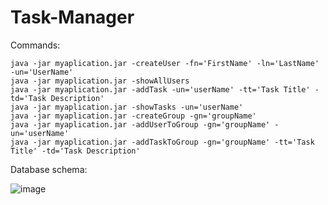 # Task-Manager

Commands:

    java -jar myaplication.jar -createUser -fn='FirstName' -ln='LastName' -un='UserName'
    java -jar myaplication.jar -showAllUsers
    java -jar myaplication.jar -addTask -un='userName' -tt='Task Title' -td='Task Description'
    java -jar myaplication.jar -showTasks -un='userName'
    java -jar myaplication.jar -createGroup -gn='groupName'
    java -jar myaplication.jar -addUserToGroup -gn='groupName' -un='userName'
    java -jar myaplication.jar -addTaskToGroup -gn='groupName' -tt='Task Title' -td='Task Description'
    
    
Database schema:

![image](https://user-images.githubusercontent.com/59333010/118287087-cae86f00-b4db-11eb-8942-137dc5e16fac.png)

